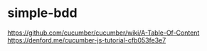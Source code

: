 # simple-bdd

https://github.com/cucumber/cucumber/wiki/A-Table-Of-Content
https://denford.me/cucumber-js-tutorial-cfb053fe3e7
